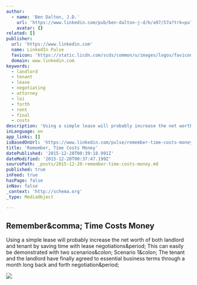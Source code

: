 ```yaml
---
author:
  - name: 'Ben Dalton, J.D.'
    url: 'https://www.linkedin.com/pub/ben-dalton-j-d/b/a97/57a?trk=pulse-det-athr_prof-art_hdr'
    avatar: {}
related: []
publisher:
  url: 'https://www.linkedin.com'
  name: LinkedIn Pulse
  favicon: 'https://static.licdn.com/scds/common/u/images/logos/favicons/v1/favicon.ico'
  domain: www.linkedin.com
keywords:
  - landlord
  - tenant
  - lease
  - negotiating
  - attorney
  - loi
  - forth
  - rent
  - final
  - costs
description: 'Using a simple lease will probably increase the net worth of both landlord and tenant by saving time with lease negotiations. This can easily be demonstrated with two scenarios: Scenario 1: The tenant and the landlord have finally agreed to essential business terms through a month long back and forth negotiation.'
inLanguage: en
app_links: []
isBasedOnUrl: 'https://www.linkedin.com/pulse/remember-time-costs-money-ben-dalton-j-d-?trk=mp-author-card'
title: 'Remember, Time Costs Money'
datePublished: '2015-12-20T00:39:18.991Z'
dateModified: '2015-12-20T00:37:47.199Z'
sourcePath: _posts/2015-12-20-remember-time-costs-money.md
published: true
inFeed: true
hasPage: false
inNav: false
_context: 'http://schema.org'
_type: MediaObject

---
```

<article style=""><h1>Remember&amp;comma; Time Costs Money</h1><p>Using a simple lease will probably increase the net worth of both landlord and tenant by saving time with lease negotiations&amp;period; This can easily be demonstrated with two scenarios&amp;colon; Scenario 1&amp;colon; The tenant and the landlord have finally agreed to essential business terms through a month long back and forth negotiation&amp;period;</p><img src="https://media.licdn.com/mpr/mpr/AAEAAQAAAAAAAAX4AAAAJDc2MTMzMThkLTFmYjEtNDlkNS1hYTE1LTU5Yzc2ZWM1MjBkZg.jpg" /></article>